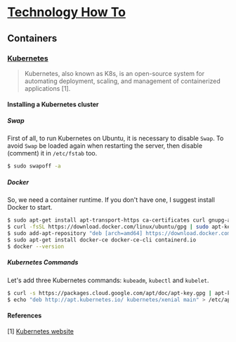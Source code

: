 # [Technology How To](/readme.md)

## Containers

### [Kubernetes](/kubernetes.md)

> Kubernetes, also known as K8s, is an open-source system for automating deployment, scaling, and management of containerized applications [1].

#### Installing a Kubernetes cluster

##### Swap

First of all, to run Kubernetes on Ubuntu, it is necessary to disable `Swap`.
To avoid `Swap` be loaded again when restarting the server, then disable (comment) it in `/etc/fstab` too.

```sh
$ sudo swapoff -a
```

##### Docker

So, we need a container runtime.
If you don't have one, I suggest install Docker to start.

```sh
$ sudo apt-get install apt-transport-https ca-certificates curl gnupg-agent software-properties-common
$ curl -fsSL https://download.docker.com/linux/ubuntu/gpg | sudo apt-key add -
$ sudo add-apt-repository "deb [arch=amd64] https://download.docker.com/linux/ubuntu $(lsb_release -cs) stable"
$ sudo apt-get install docker-ce docker-ce-cli containerd.io
$ docker --version
```

##### Kubernetes Commands

Let's add three Kubernetes commands: `kubeadm`, `kubectl` and `kubelet`.

```sh
$ curl -s https://packages.cloud.google.com/apt/doc/apt-key.gpg | apt-key add -
$ echo "deb http://apt.kubernetes.io/ kubernetes/xenial main" > /etc/apt/sources.list.d/kubernetes.list
```

#### References

[1] [Kubernetes website](https://kubernetes.io/)
